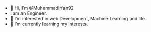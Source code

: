 - 👋 Hi, I’m @MuhammadIrfan92
- I am an Engineer.
- 👀 I’m interested in web Development, Machine Learning and life.
- 🌱 I’m currently learning my interests.

<!---
MuhammadIrfan92/MuhammadIrfan92 is a ✨ special ✨ repository because its `README.md` (this file) appears on your GitHub profile.
You can click the Preview link to take a look at your changes.
--->
